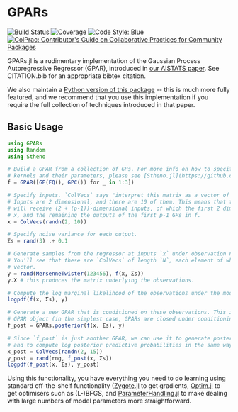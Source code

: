 # GPARs

[![Build Status](https://github.com/willtebbutt/GPARs.jl/workflows/CI/badge.svg)](https://github.com/willtebbutt/GPARs.jl/actions)
[![Coverage](https://codecov.io/gh/willtebbutt/GPARs.jl/branch/master/graph/badge.svg)](https://codecov.io/gh/willtebbutt/GPARs.jl)
[![Code Style: Blue](https://img.shields.io/badge/code%20style-blue-4495d1.svg)](https://github.com/invenia/BlueStyle)
[![ColPrac: Contributor's Guide on Collaborative Practices for Community Packages](https://img.shields.io/badge/ColPrac-Contributor's%20Guide-blueviolet)](https://github.com/SciML/ColPrac)

GPARs.jl is a rudimentary implementation of the Gaussian Process Autoregressive Regressor (GPAR), introduced in [our AISTATS paper](http://proceedings.mlr.press/v89/requeima19a.html). See CITATION.bib for an appropriate bibtex citation.

We also maintain a [Python version of this package](https://github.com/wesselb/gpar) -- this is much more fully featured, and we recommend that you use this implementation if you require the full collection of techniques introduced in that paper.

## Basic Usage

```julia
using GPARs
using Random
using Stheno

# Build a GPAR from a collection of GPs. For more info on how to specify particular
# kernels and their parameters, please see [Stheno.jl](https://github.com/willtebbutt/Stheno.jl). You should think of this as a vector-valued regressor.
f = GPAR([GP(EQ(), GPC()) for _ in 1:3])

# Specify inputs. `ColVecs` says "interpret this matrix as a vector of column-vecrors".
# Inputs are 2 dimensional, and there are 10 of them. This means that the pth GP in f
# will receive (2 + (p-1))-dimensional inputs, of which the first 2 dimensions comprise
# x, and the remaining the outputs of the first p-1 GPs in f.
x = ColVecs(randn(2, 10))

# Specify noise variance for each output.
Σs = rand(3) .+ 0.1

# Generate samples from the regressor at inputs `x` under observation noise `Σs`.
# You'll see that these are `ColVecs` of length `N`, each element of which is a length 3
# vector.
y = rand(MersenneTwister(123456), f(x, Σs))
y.X # this produces the matrix underlying the observations.

# Compute the log marginal likelihood of the observations under the model.
logpdf(f(x, Σs), y)

# Generate a new GPAR that is conditioned on these observations. This is just another
# GPAR object (in the simplest case, GPARs are closed under conditioning).
f_post = GPARs.posterior(f(x, Σs), y)

# Since `f_post` is just another GPAR, we can use it to generate posterior samples
# and to compute log posterior predictive probabilities in the same way as the prior.
x_post = ColVecs(randn(2, 15))
y_post = rand(rng, f_post(x, Σs))
logpdf(f_post(x, Σs), y_post)
```

Using this functionality, you have everything you need to do learning using standard
off-the-shelf functionality ([Zygote.jl](https://github.com/FluxML/Zygote.jl/) to get gradients, [Optim.jl](https://github.com/JuliaNLSolvers/Optim.jl) to get optimisers such as (L-)BFGS, and [ParameterHandling.jl](https://github.com/invenia/ParameterHandling.jl/) to make dealing with large numbers of model parameters more straightforward.

